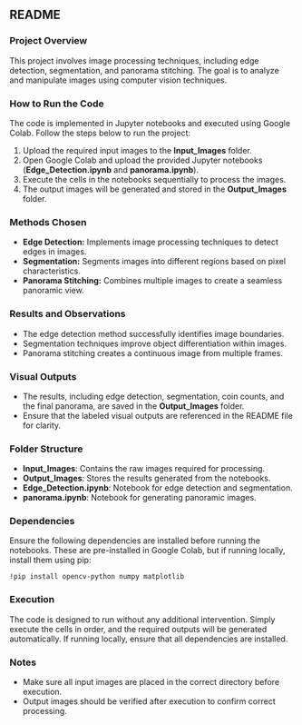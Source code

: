 ## README

### Project Overview
This project involves image processing techniques, including edge detection, segmentation, and panorama stitching. The goal is to analyze and manipulate images using computer vision techniques.

### How to Run the Code
The code is implemented in Jupyter notebooks and executed using Google Colab. Follow the steps below to run the project:

1. Upload the required input images to the **Input_Images** folder.
2. Open Google Colab and upload the provided Jupyter notebooks (**Edge_Detection.ipynb** and **panorama.ipynb**).
3. Execute the cells in the notebooks sequentially to process the images.
4. The output images will be generated and stored in the **Output_Images** folder.

### Methods Chosen
- **Edge Detection:** Implements image processing techniques to detect edges in images.
- **Segmentation:** Segments images into different regions based on pixel characteristics.
- **Panorama Stitching:** Combines multiple images to create a seamless panoramic view.

### Results and Observations
- The edge detection method successfully identifies image boundaries.
- Segmentation techniques improve object differentiation within images.
- Panorama stitching creates a continuous image from multiple frames.

### Visual Outputs
- The results, including edge detection, segmentation, coin counts, and the final panorama, are saved in the **Output_Images** folder.
- Ensure that the labeled visual outputs are referenced in the README file for clarity.

### Folder Structure
- **Input_Images**: Contains the raw images required for processing.
- **Output_Images**: Stores the results generated from the notebooks.
- **Edge_Detection.ipynb**: Notebook for edge detection and segmentation.
- **panorama.ipynb**: Notebook for generating panoramic images.

### Dependencies
Ensure the following dependencies are installed before running the notebooks. These are pre-installed in Google Colab, but if running locally, install them using pip:

```
!pip install opencv-python numpy matplotlib
```

### Execution
The code is designed to run without any additional intervention. Simply execute the cells in order, and the required outputs will be generated automatically. If running locally, ensure that all dependencies are installed.

### Notes
- Make sure all input images are placed in the correct directory before execution.
- Output images should be verified after execution to confirm correct processing.

